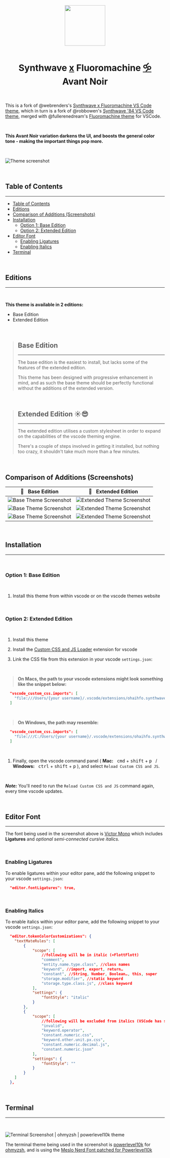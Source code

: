 <div align="center">
  <img src="https://raw.githubusercontent.com/OhaiHFO/synthwave-x-fluoromachine-avant-noir/master/icon.png" width="128">
</div>

<h1 id="md-title" align="center">Synthwave <a href="md-title">x</a> Fluoromachine <a href="md-title">🝰</a> Avant Noir</h1>

<p>&nbsp;</p>

This is a fork of @webrenders's [Synthwave x Fluoromachine VS Code theme](https://github.com/webrender/synthwave-vscode-x-fluoromachine), which in turn is a fork of @robbowen's [Synthwave '84 VS Code theme](https://marketplace.visualstudio.com/items?itemName=RobbOwen.synthwave-vscode), merged with @fullerenedream's [Fluoromachine theme](https://colorsublime.github.io/themes/FluoroMachine/) for VSCode. 

<p>&nbsp;</p>

**This Avant Noir variation darkens the UI, and boosts the general color tone - making the important things pop more.**

<p>&nbsp;</p>

![Theme screenshot](https://raw.githubusercontent.com/OhaiHFO/synthwave-x-fluoromachine-avant-noir/master/images/ext_multi_file.png)

<p>&nbsp;</p>

## Table of Contents

---

- [Table of Contents](#table-of-contents)
- [Editions](#editions)
- [Comparison of Additions (Screenshots)](#comparison-of-additions-screenshots)
- [Installation](#installation)
  - [Option 1: Base Edition](#option-1-base-edition)
  - [Option 2: Extended Edition](#option-2-extended-edition)
- [Editor Font](#editor-font)
  - [Enabling Ligatures](#enabling-ligatures)
  - [Enabling Italics](#enabling-italics)
- [Terminal](#terminal)

<p>&nbsp;</p>

## Editions

---

<p>&nbsp;</p>

**This theme is available in 2 editions:**

- Base Edition
- Extended Edition
<p>&nbsp;</p>

> ## Base Edition
> 
> ---
> The base edition is the easiest to install, but lacks some of the features of the extended edition.
> 
> This theme has been designed with progressive enhancement in mind, and as such the base theme should be perfectly functional without the additions of the extended version.

<p>&nbsp;</p>

> ## Extended Edition ☀️😎
> 
> ---
> The extended edition utilises a custom stylesheet in order to expand on the capabilities of the vscode theming engine.
> 
> There's a couple of steps involved in getting it installed, but nothing too crazy, it shouldn't take much more than a few minutes.

<p>&nbsp;</p>

## Comparison of Additions (Screenshots)

| 🚥&nbsp;&nbsp; Base Edition | 🌈&nbsp;&nbsp; Extended Edition |
| ----------- | ----------- |
| ![Base Theme Screenshot](https://raw.githubusercontent.com/OhaiHFO/synthwave-x-fluoromachine-avant-noir/master/images/base_new_session.png) | ![Extended Theme Screenshot](https://raw.githubusercontent.com/OhaiHFO/synthwave-x-fluoromachine-avant-noir/master/images/ext_new_session.png) |
| ![Base Theme Screenshot](https://raw.githubusercontent.com/OhaiHFO/synthwave-x-fluoromachine-avant-noir/master/images/base_multi_file.png) | ![Extended Theme Screenshot](https://raw.githubusercontent.com/OhaiHFO/synthwave-x-fluoromachine-avant-noir/master/images/ext_multi_file.png) |
| ![Base Theme Screenshot](https://raw.githubusercontent.com/OhaiHFO/synthwave-x-fluoromachine-avant-noir/master/images/base_panels_ligatures_cusrsive.png) | ![Extended Theme Screenshot](https://raw.githubusercontent.com/OhaiHFO/synthwave-x-fluoromachine-avant-noir/master/images/ext_panels_ligatures_cusrsive.png) |

<p>&nbsp;</p>

## Installation 

---
<p>&nbsp;</p>

### Option 1: Base Edition

<p>&nbsp;</p>

1. Install this theme from within vscode or on the vscode themes website
   
<p>&nbsp;</p>

### Option 2: Extended Edition

<p>&nbsp;</p>

1. Install this theme  

2. Install the [Custom CSS and JS Loader](https://marketplace.visualstudio.com/items?itemName=be5invis.vscode-custom-css) extension for vscode

3. Link the CSS file from this extension in your vscode `settings.json`:
   
<p>&nbsp;</p>

>  **On Macs, the path to your vscode extensions might look something like the snippet below:**

```json
  "vscode_custom_css.imports": [
    "file:///Users/{your username}/.vscode/extensions/ohaihfo.synthwave-x-fluoromachine-avant-noir-0.1.0/synthwave-x-fluoromachine-avant-noir.css"
  ]
```

<p>&nbsp;</p>

> **On Windows, the path may resemble:**

```json
  "vscode_custom_css.imports": [
    "file:///C:/Users/{your username}/.vscode/extensions/ohaihfo.synthwave-x-fluoromachine-avant-noir-0.1.0/synthwave-x-fluoromachine-avant-noir.css"
  ]
```

<p>&nbsp;</p>

1. Finally, open the vscode command panel ( **Mac:**&nbsp;&nbsp; <kbd>cmd</kbd> + <kbd>shift</kbd> + <kbd>p</kbd>&nbsp;&nbsp; / &nbsp;&nbsp; **Windows:**&nbsp;&nbsp; <kbd>ctrl</kbd> + <kbd>shift</kbd> + <kbd>p</kbd> ), and select `Reload Custom CSS and JS`.

<p>&nbsp;</p>

_**Note:**_ You'll need to run the `Reload Custom CSS and JS` command again, every time vscode updates.

<p>&nbsp;</p>

## Editor Font

---

The font being used in the screenshot above is [Victor Mono](https://rubjo.github.io/victor-mono/) which includes **Ligatures** and *_optional semi-connected cursive italics_.*

<p>&nbsp;</p>

### Enabling Ligatures

To enable ligatures within your editor pane, add the following snippet to your vscode `settings.json`:

```json
  "editor.fontLigatures": true,
```

<p>&nbsp;</p>

### Enabling Italics

To enable italics within your editor pane, add the following snippet to your vscode `settings.json`:

```json
  "editor.tokenColorCustomizations": {
    "textMateRules": [
        {
            "scope": [
                //following will be in italic (=FlottFlott)
                "comment",
                "entity.name.type.class", //class names
                "keyword", //import, export, return…
                "constant", //String, Number, Boolean…, this, super
                "storage.modifier", //static keyword
                "storage.type.class.js", //class keyword
            ],
            "settings": {
                "fontStyle": "italic"
            }
        },
        {
            "scope": [
                //following will be excluded from italics (VSCode has some defaults for italics)
                "invalid",
                "keyword.operator",
                "constant.numeric.css",
                "keyword.other.unit.px.css",
                "constant.numeric.decimal.js",
                "constant.numeric.json"
            ],
            "settings": {
                "fontStyle": ""
            }
        }
    ]
  },
```
<p>&nbsp;</p>

## Terminal

---

<p>&nbsp;</p>

![Terminal Screenshot | ohmyzsh | powerlevel10k theme](https://raw.githubusercontent.com/OhaiHFO/synthwave-x-fluoromachine-avant-noir/master/images/terminal_ohmyzsh_powerlevel10k.png)

The terminal theme being used in the screenshot is [powerlevel10k](https://github.com/romkatv/powerlevel10k) for [ohmyzsh](https://ohmyz.sh/), and is using the [Meslo Nerd Font patched for Powerlevel10k](https://github.com/romkatv/powerlevel10k#meslo-nerd-font-patched-for-powerlevel10k)